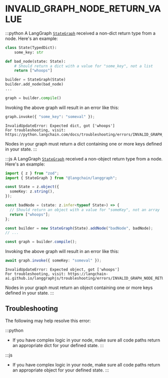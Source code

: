 # INVALID_GRAPH_NODE_RETURN_VALUE

:::python
A LangGraph [`StateGraph`](https://langchain-ai.github.io/langgraph/reference/graphs/#langgraph.graph.state.StateGraph)
received a non-dict return type from a node. Here's an example:

```python
class State(TypedDict):
    some_key: str

def bad_node(state: State):
    # Should return a dict with a value for "some_key", not a list
    return ["whoops"]

builder = StateGraph(State)
builder.add_node(bad_node)
...

graph = builder.compile()
```

Invoking the above graph will result in an error like this:

```python
graph.invoke({ "some_key": "someval" });
```

```
InvalidUpdateError: Expected dict, got ['whoops']
For troubleshooting, visit: https://python.langchain.com/docs/troubleshooting/errors/INVALID_GRAPH_NODE_RETURN_VALUE
```

Nodes in your graph must return a dict containing one or more keys defined in your state.
:::

:::js
A LangGraph [`StateGraph`](https://langchain-ai.github.io/langgraph/reference/graphs/#langgraph.graph.state.StateGraph)
received a non-object return type from a node. Here's an example:

```typescript
import { z } from "zod";
import { StateGraph } from "@langchain/langgraph";

const State = z.object({
  someKey: z.string(),
});

const badNode = (state: z.infer<typeof State>) => {
  // Should return an object with a value for "someKey", not an array
  return ["whoops"];
};

const builder = new StateGraph(State).addNode("badNode", badNode);
// ...

const graph = builder.compile();
```

Invoking the above graph will result in an error like this:

```typescript
await graph.invoke({ someKey: "someval" });
```

```
InvalidUpdateError: Expected object, got ['whoops']
For troubleshooting, visit: https://langchain-ai.github.io/langgraphjs/troubleshooting/errors/INVALID_GRAPH_NODE_RETURN_VALUE
```

Nodes in your graph must return an object containing one or more keys defined in your state.
:::

## Troubleshooting

The following may help resolve this error:

:::python

- If you have complex logic in your node, make sure all code paths return an appropriate dict for your defined state.
  :::

:::js

- If you have complex logic in your node, make sure all code paths return an appropriate object for your defined state.
  :::
